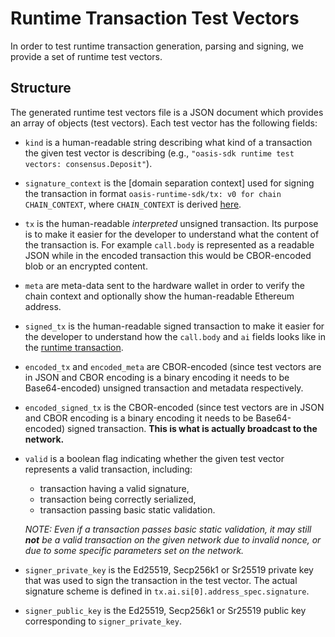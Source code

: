 # Runtime Transaction Test Vectors

In order to test runtime transaction generation, parsing and signing, we provide
a set of runtime test vectors.

## Structure

The generated runtime test vectors file is a JSON document which provides an
array of objects (test vectors). Each test vector has the following fields:

* `kind` is a human-readable string describing what kind of a transaction the
  given test vector is describing (e.g., `"oasis-sdk runtime test vectors:
  consensus.Deposit"`).

* `signature_context` is the [domain separation context] used for signing the
  transaction in format `oasis-runtime-sdk/tx: v0 for chain CHAIN_CONTEXT`,
  where `CHAIN_CONTEXT` is derived [here][chain context derivation].

* `tx` is the human-readable _interpreted_ unsigned transaction. Its purpose is
  to make it easier for the developer to understand what the content of the
  transaction is. For example `call.body` is represented as a readable JSON
  while in the encoded transaction this would be CBOR-encoded blob or an
  encrypted content.

* `meta` are meta-data sent to the hardware wallet in order to verify the
  chain context and optionally show the human-readable Ethereum address.

* `signed_tx` is the human-readable signed transaction to make it easier for the
  developer to understand how the `call.body` and `ai` fields looks like in
  the [runtime transaction].

* `encoded_tx` and `encoded_meta` are CBOR-encoded (since test vectors are in
  JSON and CBOR encoding is a binary encoding it needs to be Base64-encoded)
  unsigned transaction and metadata respectively.

* `encoded_signed_tx` is the CBOR-encoded (since test vectors are in JSON and
  CBOR encoding is a binary encoding it needs to be Base64-encoded) signed
  transaction. **This is what is actually broadcast to the network.**

* `valid` is a boolean flag indicating whether the given test vector represents
  a valid transaction, including:

  * transaction having a valid signature,
  * transaction being correctly serialized,
  * transaction passing basic static validation.

  _NOTE: Even if a transaction passes basic static validation, it may still
  **not** be a valid transaction on the given network due to invalid nonce, or
  due to some specific parameters set on the network._

* `signer_private_key` is the Ed25519, Secp256k1 or Sr25519 private key that
  was used to sign the transaction in the test vector. The actual signature
  scheme is defined in `tx.ai.si[0].address_spec.signature`.

* `signer_public_key` is the Ed25519, Secp256k1 or Sr25519 public key
  corresponding to `signer_private_key`.

[chain context derivation]: https://github.com/oasisprotocol/oasis-sdk/blob/main/client-sdk/go/crypto/signature/context.go
[runtime transaction]: https://github.com/oasisprotocol/oasis-sdk/blob/488447a1f72c948a3437993cca9e3fd83bcfe617/runtime-sdk/src/types/transaction.rs#L86-L96
